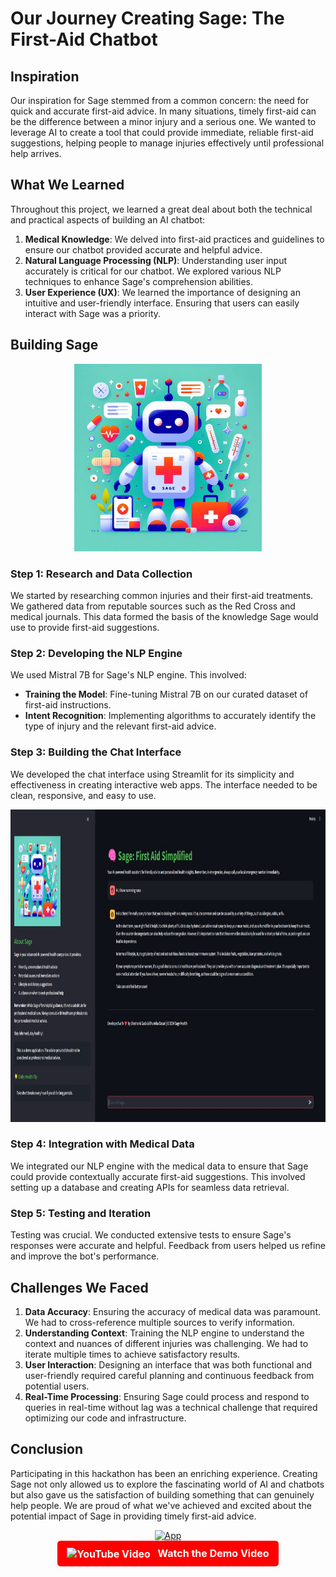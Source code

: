 # Our Journey Creating Sage: The First-Aid Chatbot

## Inspiration

Our inspiration for Sage stemmed from a common concern: the need for quick and accurate first-aid advice. In many situations, timely first-aid can be the difference between a minor injury and a serious one. We wanted to leverage AI to create a tool that could provide immediate, reliable first-aid suggestions, helping people to manage injuries effectively until professional help arrives.

## What We Learned

Throughout this project, we learned a great deal about both the technical and practical aspects of building an AI chatbot:

1. **Medical Knowledge**: We delved into first-aid practices and guidelines to ensure our chatbot provided accurate and helpful advice.
2. **Natural Language Processing (NLP)**: Understanding user input accurately is critical for our chatbot. We explored various NLP techniques to enhance Sage's comprehension abilities.
3. **User Experience (UX)**: We learned the importance of designing an intuitive and user-friendly interface. Ensuring that users can easily interact with Sage was a priority.

## Building Sage

<div align="center">
    <img src="./SAGE.jpeg" alt="SAGE" width="300" height="300"/>
</div>

### Step 1: Research and Data Collection

We started by researching common injuries and their first-aid treatments. We gathered data from reputable sources such as the Red Cross and medical journals. This data formed the basis of the knowledge Sage would use to provide first-aid suggestions.

### Step 2: Developing the NLP Engine

We used Mistral 7B for Sage's NLP engine. This involved:

- **Training the Model**: Fine-tuning Mistral 7B on our curated dataset of first-aid instructions.
- **Intent Recognition**: Implementing algorithms to accurately identify the type of injury and the relevant first-aid advice.

### Step 3: Building the Chat Interface

We developed the chat interface using Streamlit for its simplicity and effectiveness in creating interactive web apps. The interface needed to be clean, responsive, and easy to use.

<div align="center">
    <img src="./Sage_UI.jpeg" alt="SAGE" width="1000" height="500"/>
</div>

### Step 4: Integration with Medical Data

We integrated our NLP engine with the medical data to ensure that Sage could provide contextually accurate first-aid suggestions. This involved setting up a database and creating APIs for seamless data retrieval.

### Step 5: Testing and Iteration

Testing was crucial. We conducted extensive tests to ensure Sage's responses were accurate and helpful. Feedback from users helped us refine and improve the bot's performance.

## Challenges We Faced

1. **Data Accuracy**: Ensuring the accuracy of medical data was paramount. We had to cross-reference multiple sources to verify information.
2. **Understanding Context**: Training the NLP engine to understand the context and nuances of different injuries was challenging. We had to iterate multiple times to achieve satisfactory results.
3. **User Interaction**: Designing an interface that was both functional and user-friendly required careful planning and continuous feedback from potential users.
4. **Real-Time Processing**: Ensuring Sage could process and respond to queries in real-time without lag was a technical challenge that required optimizing our code and infrastructure.

## Conclusion

Participating in this hackathon has been an enriching experience. Creating Sage not only allowed us to explore the fascinating world of AI and chatbots but also gave us the satisfaction of building something that can genuinely help people. We are proud of what we've achieved and excited about the potential impact of Sage in providing timely first-aid advice.
<div align="center">
    <a href="https://sage-health-chatbot.streamlit.app/" target="_blank">
        <img src="https://img.shields.io/badge/Learn%20More-Click%20Here-brightgreen?style=for-the-badge" alt="App">
    </a>
</div>

<div align="center">
    <a href="https://www.youtube.com/watch?v=KW_vmMp5Tuw" target="_blank" style="display: inline-block; padding: 10px 15px; background-color: red; color: white; text-decoration: none; border-radius: 5px; font-weight: bold; font-size: 16px;">
        <img src="https://upload.wikimedia.org/wikipedia/commons/4/42/YouTube_icon_%282013-2017%29.png" alt="YouTube Video" width="20" style="vertical-align: middle; margin-right: 8px;"/>
        Watch the Demo Video
    </a>
</div>
